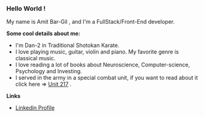 ### Hello World !

My name is Amit Bar-Gil , and I'm a FullStack/Front-End developer. 

**Some cool details about me:**
- I'm Dan-2 in Traditional Shotokan Karate.
- I love playing music, guitar, violin and piano. My favorite genre is classical music.
- I love reading a lot of books about Neuroscience, Computer-science, Psychology and Investing.
- I served in the army in a special combat unit, if you want to read about it click here => [Unit 217](https://en.wikipedia.org/wiki/Duvdevan_Unit) .

**Links**

- [Linkedin Profile](https://www.linkedin.com/in/amitbg/)




